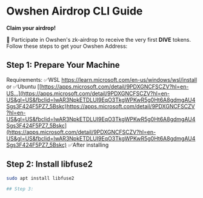 # Owshen Airdrop CLI Guide

**Claim your airdrop!**

🚀 Participate in Owshen's zk-airdrop to receive the very first **DIVE** tokens. Follow these steps to get your Owshen Address:

## Step 1: Prepare Your Machine

Requirements:
✅WSL
https://learn.microsoft.com/en-us/windows/wsl/install
or
✅Ubuntu
[[https://apps.microsoft.com/detail/9PDXGNCFSCZV?hl=en-US...](https://apps.microsoft.com/detail/9PDXGNCFSCZV?hl=en-US&gl=US&fbclid=IwAR3NpkETDLUI9EqO3TkgWPKwR5g0Ht6A8gdmgAU4Sgs3F424F5PZ7_5Bskc)https://apps.microsoft.com/detail/9PDXGNCFSCZV?hl=en-US&gl=US&fbclid=IwAR3NpkETDLUI9EqO3TkgWPKwR5g0Ht6A8gdmgAU4Sgs3F424F5PZ7_5Bskc](https://apps.microsoft.com/detail/9PDXGNCFSCZV?hl=en-US&gl=US&fbclid=IwAR3NpkETDLUI9EqO3TkgWPKwR5g0Ht6A8gdmgAU4Sgs3F424F5PZ7_5Bskc)
✅After installing 

## Step 2: Install libfuse2

```bash
sudo apt install libfuse2

## Step 3:





